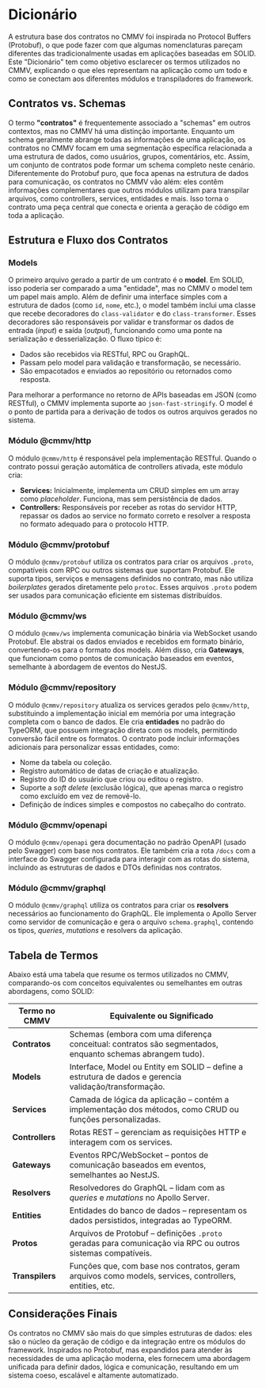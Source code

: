 # Dicionário

A estrutura base dos contratos no CMMV foi inspirada no Protocol Buffers (Protobuf), o que pode fazer com que algumas nomenclaturas pareçam diferentes das tradicionalmente usadas em aplicações baseadas em SOLID. Este "Dicionário" tem como objetivo esclarecer os termos utilizados no CMMV, explicando o que eles representam na aplicação como um todo e como se conectam aos diferentes módulos e transpiladores do framework.

## Contratos vs. Schemas

O termo **"contratos"** é frequentemente associado a "schemas" em outros contextos, mas no CMMV há uma distinção importante. Enquanto um schema geralmente abrange todas as informações de uma aplicação, os contratos no CMMV focam em uma segmentação específica relacionada a uma estrutura de dados, como usuários, grupos, comentários, etc. Assim, um conjunto de contratos pode formar um schema completo neste cenário. Diferentemente do Protobuf puro, que foca apenas na estrutura de dados para comunicação, os contratos no CMMV vão além: eles contêm informações complementares que outros módulos utilizam para transpilar arquivos, como controllers, services, entidades e mais. Isso torna o contrato uma peça central que conecta e orienta a geração de código em toda a aplicação.

## Estrutura e Fluxo dos Contratos

### Models
O primeiro arquivo gerado a partir de um contrato é o **model**. Em SOLID, isso poderia ser comparado a uma "entidade", mas no CMMV o model tem um papel mais amplo. Além de definir uma interface simples com a estrutura de dados (como `id`, `nome`, etc.), o model também inclui uma classe que recebe decoradores do `class-validator` e do `class-transformer`. Esses decoradores são responsáveis por validar e transformar os dados de entrada (*input*) e saída (*output*), funcionando como uma ponte na serialização e desserialização. O fluxo típico é:
- Dados são recebidos via RESTful, RPC ou GraphQL.
- Passam pelo model para validação e transformação, se necessário.
- São empacotados e enviados ao repositório ou retornados como resposta.

Para melhorar a performance no retorno de APIs baseadas em JSON (como RESTful), o CMMV implementa suporte ao `json-fast-stringify`. O model é o ponto de partida para a derivação de todos os outros arquivos gerados no sistema.

### Módulo @cmmv/http
O módulo `@cmmv/http` é responsável pela implementação RESTful. Quando o contrato possui geração automática de controllers ativada, este módulo cria:
- **Services:** Inicialmente, implementa um CRUD simples em um array como *placeholder*. Funciona, mas sem persistência de dados.
- **Controllers:** Responsáveis por receber as rotas do servidor HTTP, repassar os dados ao service no formato correto e resolver a resposta no formato adequado para o protocolo HTTP.

### Módulo @cmmv/protobuf
O módulo `@cmmv/protobuf` utiliza os contratos para criar os arquivos `.proto`, compatíveis com RPC ou outros sistemas que suportam Protobuf. Ele suporta tipos, serviços e mensagens definidos no contrato, mas não utiliza *boilerplates* gerados diretamente pelo `protoc`. Esses arquivos `.proto` podem ser usados para comunicação eficiente em sistemas distribuídos.

### Módulo @cmmv/ws
O módulo `@cmmv/ws` implementa comunicação binária via WebSocket usando Protobuf. Ele abstrai os dados enviados e recebidos em formato binário, convertendo-os para o formato dos models. Além disso, cria **Gateways**, que funcionam como pontos de comunicação baseados em eventos, semelhante à abordagem de eventos do NestJS.

### Módulo @cmmv/repository
O módulo `@cmmv/repository` atualiza os services gerados pelo `@cmmv/http`, substituindo a implementação inicial em memória por uma integração completa com o banco de dados. Ele cria **entidades** no padrão do TypeORM, que possuem integração direta com os models, permitindo conversão fácil entre os formatos. O contrato pode incluir informações adicionais para personalizar essas entidades, como:
- Nome da tabela ou coleção.
- Registro automático de datas de criação e atualização.
- Registro do ID do usuário que criou ou editou o registro.
- Suporte a *soft delete* (exclusão lógica), que apenas marca o registro como excluído em vez de removê-lo.
- Definição de índices simples e compostos no cabeçalho do contrato.

### Módulo @cmmv/openapi
O módulo `@cmmv/openapi` gera documentação no padrão OpenAPI (usado pelo Swagger) com base nos contratos. Ele também cria a rota `/docs` com a interface do Swagger configurada para interagir com as rotas do sistema, incluindo as estruturas de dados e DTOs definidas nos contratos.

### Módulo @cmmv/graphql
O módulo `@cmmv/graphql` utiliza os contratos para criar os **resolvers** necessários ao funcionamento do GraphQL. Ele implementa o Apollo Server como servidor de comunicação e gera o arquivo `schema.graphql`, contendo os tipos, *queries*, *mutations* e resolvers da aplicação.

## Tabela de Termos

Abaixo está uma tabela que resume os termos utilizados no CMMV, comparando-os com conceitos equivalentes ou semelhantes em outras abordagens, como SOLID:

| **Termo no CMMV**       | **Equivalente ou Significado**                                                                                   |
|--------------------------|-----------------------------------------------------------------------------------------------------------------|
| **Contratos**           | Schemas (embora com uma diferença conceitual: contratos são segmentados, enquanto schemas abrangem tudo).         |
| **Models**              | Interface, Model ou Entity em SOLID – define a estrutura de dados e gerencia validação/transformação.           |
| **Services**            | Camada de lógica da aplicação – contém a implementação dos métodos, como CRUD ou funções personalizadas.         |
| **Controllers**         | Rotas REST – gerenciam as requisições HTTP e interagem com os services.                                         |
| **Gateways**            | Eventos RPC/WebSocket – pontos de comunicação baseados em eventos, semelhantes ao NestJS.                       |
| **Resolvers**           | Resolvedores do GraphQL – lidam com as *queries* e *mutations* no Apollo Server.                               |
| **Entities**            | Entidades do banco de dados – representam os dados persistidos, integradas ao TypeORM.                         |
| **Protos**              | Arquivos de Protobuf – definições `.proto` geradas para comunicação via RPC ou outros sistemas compatíveis.      |
| **Transpilers**         | Funções que, com base nos contratos, geram arquivos como models, services, controllers, entities, etc.          |

## Considerações Finais

Os contratos no CMMV são mais do que simples estruturas de dados: eles são o núcleo da geração de código e da integração entre os módulos do framework. Inspirados no Protobuf, mas expandidos para atender às necessidades de uma aplicação moderna, eles fornecem uma abordagem unificada para definir dados, lógica e comunicação, resultando em um sistema coeso, escalável e altamente automatizado.
